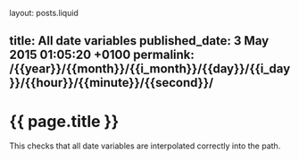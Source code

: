 layout: posts.liquid

title:  All date variables
published_date:  3 May 2015 01:05:20 +0100
permalink:  /{{year}}/{{month}}/{{i_month}}/{{day}}/{{i_day}}/{{hour}}/{{minute}}/{{second}}/
---
# {{ page.title }}

This checks that all date variables are interpolated correctly into the path.
